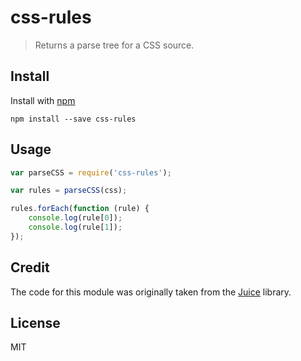 # css-rules

> Returns a parse tree for a CSS source.

## Install

Install with [npm](https://npmjs.org/package/css-rules)

```
npm install --save css-rules
```

## Usage

```js
var parseCSS = require('css-rules');

var rules = parseCSS(css);

rules.forEach(function (rule) {
    console.log(rule[0]);
    console.log(rule[1]);
});
```

## Credit

The code for this module was originally taken from the [Juice](https://github.com/Automattic/juice) library.

## License

MIT
